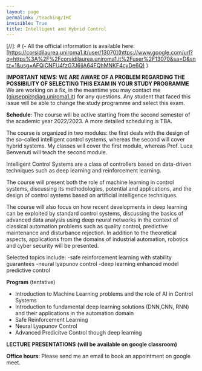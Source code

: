 ```yaml
---
layout: page
permalink: /teaching/IHC
invisible: True
title: Intelligent and Hybrid Control
---
```


[//]: # (-   All the official information is available here: [https://corsidilaurea.uniroma1.it/user/13070](https://www.google.com/url?q=https%3A%2F%2Fcorsidilaurea.uniroma1.it%2Fuser%2F13070&sa=D&sntz=1&usg=AFQjCNFU4fzG7J6jjA64FQhMNKF4cyDe6Q) )
   
**IMPORTANT NEWS: WE ARE AWARE OF A PROBLEM REGARDING THE POSSIBILITY OF SELECTING THIS EXAM IN YOUR STUDY PROGRAMME**
We are working on a fix, in the meantime you may contact me (giuseppi@diag.uniroma1.it) for any questions.
Any student that faced this issue will be able to change the study programme and select this exam.
   
**Schedule**: The course will be active starting from the second semester of the academic year 2022/2023. 
A more detailed scheduling is TBA. 


The course is organized in two modules: the first deals with the design of the so-called intelligent control systems, whereas the second will cover hybrid systems.
My classes will cover the first module, whereas Prof. Luca Benvenuti will teach the second module.

Intelligent Control Systems are a class of controllers based on data-driven techniques such as deep learning and reinforcement learning. 

The course will present both the role of machine learning in control systems, discussing its methodologies, potential and applications, and the design of control systems based on artificial intelligence techniques. 

The course will also focus on how recent developments in deep learning can be exploited by standard control systems, discussing the basics of advanced data analysis using deep neural networks in the context of classical automation problems such as quality control, predictive maintenance and disturbance rejection.
In addition to the theoretical aspects, applications from the domains of industrial automation, robotics and cyber security will be presented.

Selected topics include: 
-safe reinforcement learning with stability guarantees
-neural lyapunov control
-deep learning enhanced model predictive control


**Program** (tentative) 
- Introduction to Machine Learning problems and the role of AI in Control Systems
- Introduction to fundamental deep learning solutions (DNN,CNN, RNN) and their applications in the automation domain
- Safe Reinforcement Learning
- Neural Lyapunov Control
- Advanced Predicitve Control though deep learning

**LECTURE PRESENTATIONS** **(will be available on google classroom)**

**Office hours**: Please send me an email to book an appointment on google meet.
